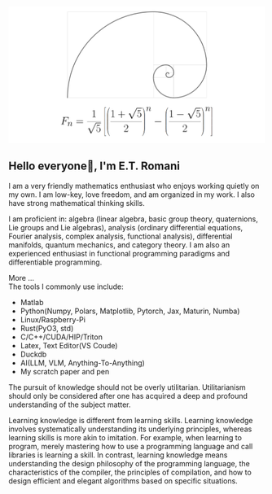 ![fib](https://github.com/neluca/fibonacci/blob/main/fib.png)
## Hello everyone👋, I'm E.T. Romani

I am a very friendly mathematics enthusiast who enjoys working quietly on my own. I am low-key, love freedom, and am organized in my work. I also have strong mathematical thinking skills.

I am proficient in: algebra (linear algebra, basic group theory, quaternions, Lie groups and Lie algebras), analysis (ordinary differential equations, Fourier analysis, complex analysis, functional analysis), differential manifolds, quantum mechanics, and category theory. I am also an experienced enthusiast in functional programming paradigms and differentiable programming.

<summary>More ...</summary>
The tools I commonly use include:

- Matlab
- Python(Numpy, Polars, Matplotlib, Pytorch, Jax, Maturin, Numba)
- Linux/Raspberry-Pi
- Rust(PyO3, std)
- C/C++/CUDA/HIP/Triton
- Latex, Text Editor(VS Coude)
- Duckdb
- AI(LLM, VLM, Anything-To-Anything)
- My scratch paper and pen

The pursuit of knowledge should not be overly utilitarian. Utilitarianism should only be considered after one has acquired a deep and profound understanding of the subject matter.

Learning knowledge is different from learning skills. Learning knowledge involves systematically understanding its underlying principles, whereas learning skills is more akin to imitation. For example, when learning to program, merely mastering how to use a programming language and call libraries is learning a skill. In contrast, learning knowledge means understanding the design philosophy of the programming language, the characteristics of the compiler, the principles of compilation, and how to design efficient and elegant algorithms based on specific situations.
